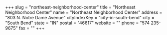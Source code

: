 +++
slug = "northeast-neighborhood-center"
title = "Northeast Neighborhood Center"
name = "Northeast Neighborhood Center"
address = "803 N. Notre Dame Avenue"
cityIndexKey = "city-in-south-bend"
city = "South Bend"
state = "IN"
postal = "46617"
website = ""
phone = "574 235-9675"
fax = ""
+++
